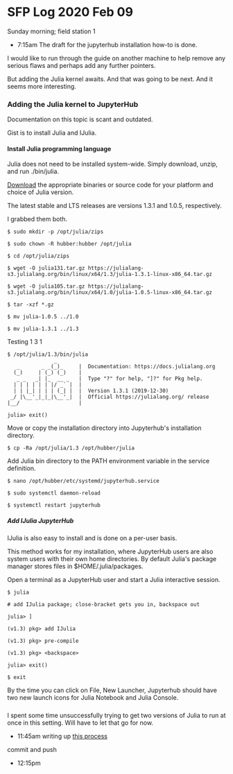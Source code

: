 # SFP Log 2020 Feb 09

Sunday morning; field station 1

- 7:15am
The draft for the jupyterhub installation how-to is done.

I would like to run through the guide on another machine to help remove any serious flaws and perhaps add any further pointers.

But adding the Julia kernel awaits. And that was going to be next. And it seems more interesting. 

### Adding the Julia kernel to JupyterHub

Documentation on this topic is scant and outdated.

Gist is to install Julia and IJulia.

#### Install Julia programming language

Julia does not need to be installed system-wide. Simply download, unzip, and run ./bin/julia.

[Download](http://julialang.org/downloads/) the appropriate binaries or source code for your platform and choice of Julia version.

The latest stable and LTS releases are versions 1.3.1 and 1.0.5, respectively.

I grabbed them both.

	$ sudo mkdir -p /opt/julia/zips

	$ sudo chown -R hubber:hubber /opt/julia

	$ cd /opt/julia/zips

	$ wget -O julia131.tar.gz https://julialang-s3.julialang.org/bin/linux/x64/1.3/julia-1.3.1-linux-x86_64.tar.gz

	$ wget -O julia105.tar.gz https://julialang-s3.julialang.org/bin/linux/x64/1.0/julia-1.0.5-linux-x86_64.tar.gz

	$ tar -xzf *.gz

	$ mv julia-1.0.5 ../1.0

	$ mv julia-1.3.1 ../1.3

Testing 1 3 1

	$ /opt/julia/1.3/bin/julia
	               _
	   _       _ _(_)_     |  Documentation: https://docs.julialang.org
	  (_)     | (_) (_)    |
	   _ _   _| |_  __ _   |  Type "?" for help, "]?" for Pkg help.
	  | | | | | | |/ _` |  |
	  | | |_| | | | (_| |  |  Version 1.3.1 (2019-12-30)
	 _/ |\__'_|_|_|\__'_|  |  Official https://julialang.org/ release
	|__/                   |

	julia> exit()

Move or copy the installation directory into Jupyterhub's installation directory.

	$ cp -Ra /opt/julia/1.3 /opt/hubber/julia


Add Julia bin directory to the PATH environment variable in the service definition.

	$ nano /opt/hubber/etc/systemd/jupyterhub.service

	$ sudo systemctl daemon-reload

	$ systemctl restart jupyterhub

##### Add IJulia JupyterHub

IJulia is also easy to install and is done on a per-user basis.

This method works for my installation, where JupyterHub users are also system users with their own home directories. By default Julia's package manager stores files in $HOME/.julia/packages.

Open a terminal as a JupyterHub user and start a Julia interactive session.

	$ julia

	# add IJulia package; close-bracket gets you in, backspace out
	
	julia> ]
	
	(v1.3) pkg> add IJulia
	
	(v1.3) pkg> pre-compile

	(v1.3) pkg> <backspace>

	julia> exit()

	$ exit


By the time you can click on File, New Launcher, Jupyterhub should have two new launch icons for Julia Notebook and Julia Console.


#####

I spent some time unsuccessfully trying to get two versions of Julia to run at once in this setting. Will have to let that go for now. 

- 11:45am
writing up [this process](../jupyter/add-julia-kernel-to-jupyterhub.md)

commit and push

- 12:15pm


